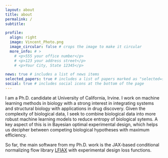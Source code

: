```yaml
---
layout: about
title: about
permalink: /
subtitle: 

profile:
  align: right
  image: Vincent_Photo.png
  image_circular: false # crops the image to make it circular
  more_info: # >
    # <p>555 your office number</p>
    # <p>123 your address street</p>
    # <p>Your City, State 12345</p>

news: true # includes a list of news items
selected_papers: true # includes a list of papers marked as "selected={true}"
social: true # includes social icons at the bottom of the page
---
```


I am a Ph.D. candidate at University of California, Irvine. I work on machine learning methods in biology with a strong interest in integrating systems and structural biology with applications in drug discovery. Given the complexity of biological data, I seek to combine biological data into more robust machine learning models to reduce entropy of biological sytems. A key aspect of this is in Bayesian optimal experimental design, which helps us decipher between competing biological hypotheses with maximum efficiency.

So far, the main software from my Ph.D. work is the JAX-based conditional normalizing flow library [LFIAX](https://github.com/vz415/lfiax) with experimental design loss functions.  

